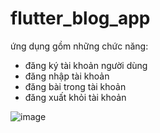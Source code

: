 # flutter_blog_app
ứng dụng gồm những chức năng:
+ đăng ký tài khoản người dùng
+ đăng nhập tài khoản
+ đăng bài trong tài khoản
+ đăng xuất khỏi tài khoản


![image](https://user-images.githubusercontent.com/55448192/85243874-38775100-b46d-11ea-871d-1ad5fc37b32b.png)

